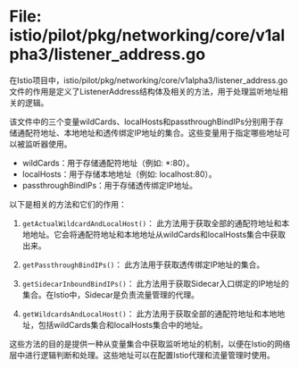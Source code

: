 # File: istio/pilot/pkg/networking/core/v1alpha3/listener_address.go

在Istio项目中，istio/pilot/pkg/networking/core/v1alpha3/listener_address.go文件的作用是定义了ListenerAddress结构体及相关的方法，用于处理监听地址相关的逻辑。

该文件中的三个变量wildCards、localHosts和passthroughBindIPs分别用于存储通配符地址、本地地址和透传绑定IP地址的集合。这些变量用于指定哪些地址可以被监听器使用。

- wildCards：用于存储通配符地址（例如: *:80）。
- localHosts：用于存储本地地址（例如: localhost:80）。
- passthroughBindIPs：用于存储透传绑定IP地址。

以下是相关的方法和它们的作用：

1. `getActualWildcardAndLocalHost()`：
此方法用于获取全部的通配符地址和本地地址。它会将通配符地址和本地地址从wildCards和localHosts集合中获取出来。

2. `getPassthroughBindIPs()`：
此方法用于获取透传绑定IP地址的集合。

3. `getSidecarInboundBindIPs()`：
此方法用于获取Sidecar入口绑定的IP地址的集合。在Istio中，Sidecar是负责流量管理的代理。

4. `getWildcardsAndLocalHost()`：
此方法用于获取全部的通配符地址和本地地址，包括wildCards集合和localHosts集合中的地址。

这些方法的目的是提供一种从变量集合中获取监听地址的机制，以便在Istio的网络层中进行逻辑判断和处理。这些地址可以在配置Istio代理和流量管理时使用。

